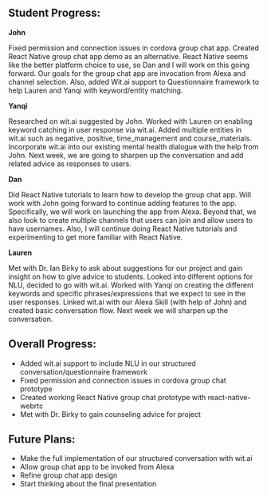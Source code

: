 ## Student Progress:

**John**

Fixed permission and connection issues in cordova group chat app. Created React Native group chat app demo as an alternative. React Native seems like the better platform choice to use, so Dan and I will work on this going forward. Our goals for the group chat app are invocation from Alexa and channel selection. Also, added Wit.ai support to Questionnaire framework to help Lauren and Yanqi with keyword/entity matching.

**Yanqi**

Researched on wit.ai suggested by John. Worked with Lauren on enabling keyword catching in user response via wit.ai. Added multiple entities in wit.ai such as negative, positive, time_management and course_materials. Incorporate wit.ai into our existing mental health dialogue with the help from John. Next week, we are going to sharpen up the conversation and add related advice as responses to users. 
        
**Dan**

Did React Native tutorials to learn how to develop the group chat app. Will work with John going forward to continue adding features to the app. Specifically, we will work on launching the app from Alexa. Beyond that, we also look to create multiple channels that users can join and allow users to have usernames. Also, I will continue doing React Native tutorials and experimenting to get more familiar with React Native.
    
**Lauren**

Met with Dr. Ian Birky to ask about suggestions for our project and gain insight on how to give advice to students. Looked into different options for NLU, decided to go with wit.ai.  Worked with Yanqi on creating the different keywords and specific phrases/expressions that we expect to see in the user responses.  Linked wit.ai with our Alexa Skill (with help of John) and created basic conversation flow. Next week we will sharpen up the conversation. 
    
    
## Overall Progress:
* Added wit.ai support to include NLU in our structured conversation/questionnaire framework
* Fixed permission and connection issues in cordova group chat prototype
* Created working React Native group chat prototype with react-native-webrtc
* Met with Dr. Birky to gain counseling advice for project

## Future Plans:
* Make the full implementation of our structured conversation with wit.ai
* Allow group chat app to be invoked from Alexa
* Refine group chat app design
* Start thinking about the final presentation
